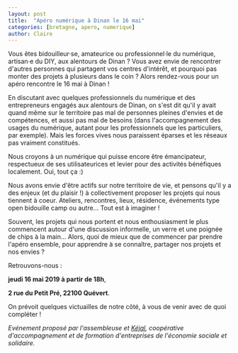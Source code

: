 ```yaml
---
layout: post
title:  "Apéro numérique à Dinan le 16 mai"
categories: [bretagne, apero, numerique]
author: Claire
---
```


Vous êtes bidouilleur·se, amateurice ou professionnel·le du numérique, artisan·e du DIY, aux alentours de Dinan ? Vous avez envie de rencontrer d'autres personnes qui partagent vos centres d'intérêt, et pourquoi pas monter des projets à plusieurs dans le coin ? Alors rendez-vous pour un apéro rencontre le 16 mai à Dinan !

<!--more-->

En discutant avec quelques professionnels du numérique et des entrepreneurs engagés aux alentours de Dinan, on s'est dit qu'il y avait quand même sur le territoire pas mal de personnes pleines d'envies et de compétences, et aussi pas mal de besoins (dans l'accompagnement des usages du numérique, autant pour les professionnels que les particuliers, par exemple). Mais les forces vives nous paraissent éparses et les réseaux pas vraiment constitués.

Nous croyons à un numérique qui puisse encore être émancipateur, respectueux de ses utilisateurices et levier pour des activités bénéfiques localement. Oui, tout ça :)

Nous avons envie d'être actifs sur notre territoire de vie, et pensons qu'il y a des enjeux (et du plaisir !) à collectivement proposer les projets qui nous tiennent à coeur. Ateliers, rencontres, lieux, résidence, événements type open bidouille camp ou autre... Tout est à imaginer !

Souvent, les projets qui nous portent et nous enthousiasment le plus commencent autour d'une discussion informelle, un verre et une poignée de chips à la main... Alors, quoi de mieux que de commencer par prendre l'apéro ensemble, pour apprendre à se connaître, partager nos projets et nos envies ?

Retrouvons-nous :

**jeudi 16 mai 2019 à partir de 18h**,

**2 rue du Petit Pré, 22100 Quévert**. 

On prévoit quelques victuailles de notre côté, à vous de venir avec de quoi compléter !


*Evénement proposé par l'assembleuse et [Kéjal](https://www.kejal.fr/), coopérative d'accompagnement et de formation d'entreprises de l'économie sociale et solidaire.*



